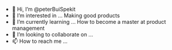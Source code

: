 - 👋 Hi, I’m @peterBuiSpekit
- 👀 I’m interested in ...
Making good products 
- 🌱 I’m currently learning ...
How to become a master at product management 
- 💞️ I’m looking to collaborate on ...
- 📫 How to reach me ...

<!---
peterBuiSpekit/peterBuiSpekit is a ✨ special ✨ repository because its `README.md` (this file) appears on your GitHub profile.
You can click the Preview link to take a look at your changes.
--->
